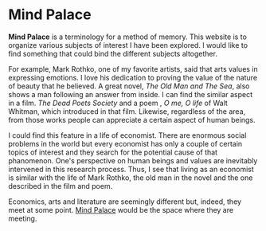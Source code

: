 Mind Palace
======

**Mind Palace** is a terminology for a method of memory. This website is to organize various subjects of interest I have been explored. I would like to find something that could bind the different subjects altogether.  

For example, Mark Rothko, one of my favorite artists, said that arts values in expressing emotions. I love his dedication to proving the value of the nature of beauty that he believed. A great novel, *The Old Man and The Sea*, also shows a man following an answer from inside. I can find the similar aspect in a film. *The Dead Poets Society* and a poem , *O me, O life* of Walt Whitman, which introduced in that film. Likewise, regardless of the area, from those works people can appreciate a certain aspect of human beings. <br>

I could find this feature in a life of economist. There are enormous social problems in the world but every economist has only a couple of certain topics of interest and they search for the potential cause of that phanomenon. One's perspective on human beings and values are inevitably intervened in this research process. Thus, I see that living as an economist is similar with the life of Mark Rothko, the old man in the novel and the one described in the film and poem. <br>
  
Economics, arts and literature are seemingly different but, indeed, they meet at some point. [Mind Palace](https://huiren-j.github.io/mindpalace) would be the space where they are meeting.
